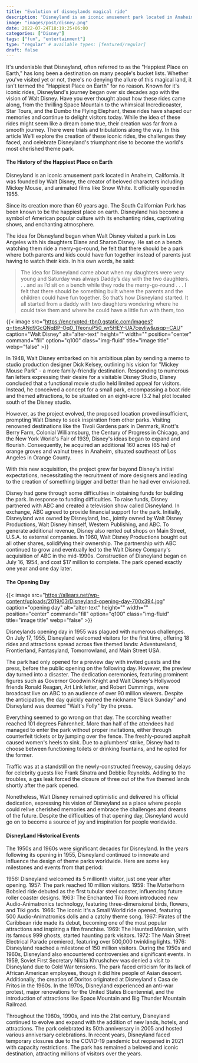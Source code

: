 ```yaml
---
title: "Evolution of disneylands magical ride"
description: "Disneyland is an iconic amusement park located in Anaheim, California. It was founded by Walt Disney, the creator of beloved characters including Mickey Mouse, and animated films like Snow White. It officially opened in 1955."
image: "images/post/disney.png"
date: 2022-07-24T18:19:25+06:00
categories: ["Disney"]
tags: ["fun", "entertainment"]
type: "regular" # available types: [featured/regular]
draft: false
---
```


It's undeniable that Disneyland, often referred to as the "Happiest Place on Earth," has long been a destination on many people's bucket lists. Whether you've visited yet or not, there's no denying the allure of this magical land, it isn't termed the "Happiest Place on Earth" for no reason. Known for it's iconic rides, Disneyland's journey began over six decades ago with the vision of Walt Disney. Have you ever thought about how these rides came along, from the thrilling Space Mountain to the whimsical Incredicoaster, Star Tours, and the Dumbo the Flying Elephant, these rides have shaped our memories and continue to delight visitors today. While the idea of these rides might seem like a dream come true, their creation was far from a smooth journey. There were trials and tribulations along the way. In this article We'll explore the creation of these iconic rides, the challenges they faced, and celebrate Disneyland's triumphant rise to become the world's most cherished theme park. 

#### The History of the Happiest Place on Earth
Disneyland is an iconic amusement park located in Anaheim, California. It was founded by Walt Disney, the creator of beloved characters including Mickey Mouse, and animated films like Snow White. It officially opened in 1955.

Since its creation more than 60 years ago. The South Californian Park has been known to be the happiest place on earth. Disneyland has become a symbol of American popular culture with its enchanting rides, captivating shows, and enchanting atmosphere.

The idea for Disneyland began when Walt Disney visited a park in Los Angeles with his daughters Diane and Sharon Disney. He sat on a bench watching them ride a merry-go-round, he felt that there should be a park where both parents and kids could have fun together instead of parents just having to watch their kids. In his own words, he said:


> The idea for Disneyland came about when my daughters were very young and Saturday was always Daddy’s day with the two daughters. . . and as I’d sit on a bench while they rode the merry-go-round . . . I felt that there should be something built where the parents and the children could have fun together. So that’s how Disneyland started. It all started from a daddy with two daughters wondering where he could take them and where he could have a little fun with them, too

{{< image src="https://encrypted-tbn0.gstatic.com/images?q=tbn:ANd9GcQNqBP-Oq0_TfeonuP50_wr5HEY-UA7cevliw&usqp=CAU" caption="Walt Disney" alt="alter-text" height="" width="" position="center" command="fill" option="q100" class="img-fluid" title="image title" webp="false" >}}


In 1948, Walt Disney embarked on his ambitious plan by sending a memo to studio production designer Dick Kelsey, outlining his vision for "Mickey Mouse Park" - a more family-friendly destination. Responding to numerous fan letters expressing their desire for a visitable Disney Studio, Disney concluded that a functional movie studio held limited appeal for visitors. Instead, he conceived a concept for a small park, encompassing a boat ride and themed attractions, to be situated on an eight-acre (3.2 ha) plot located south of the Disney studio.

 

However, as the project evolved, the proposed location proved insufficient, prompting Walt Disney to seek inspiration from other parks. Visiting renowned destinations like the Tivoli Gardens park in Denmark, Knott's Berry Farm, Colonial Williamsburg, the Century of Progress in Chicago, and the New York World's Fair of 1939, Disney's ideas began to expand and flourish. Consequently, he acquired an additional 160 acres (65 ha) of orange groves and walnut trees in Anaheim, situated southeast of Los Angeles in Orange County.

 

With this new acquisition, the project grew far beyond Disney's initial expectations, necessitating the recruitment of more designers and leading to the creation of something bigger and better than he had ever envisioned.


Disney had gone through some difficulties in obtaining funds for building the park. In response to funding difficulties. To raise funds, Disney partnered with ABC and created a television show called Disneyland. In exchange, ABC agreed to provide financial support for the park. Initially, Disneyland was owned by Disneyland, Inc., jointly owned by Walt Disney Productions, Walt Disney himself, Western Publishing, and ABC. To generate additional revenue, Disney also rented out shops on Main Street, U.S.A. to external companies. In 1960, Walt Disney Productions bought out all other shares, solidifying their ownership. The partnership with ABC continued to grow and eventually led to the Walt Disney Company's acquisition of ABC in the mid-1990s. Construction of Disneyland began on July 16, 1954, and cost $17 million to complete. The park opened exactly one year and one day later.


#### The Opening Day

{{< image src="https://allears.net/wp-content/uploads/2019/03/Disneyland-opening-day-700x394.jpg" caption="opening day" alt="alter-text" height="" width="" position="center" command="fill" option="q100" class="img-fluid" title="image title" webp="false" >}}

Disneylands opening day in 1955 was plagued with numerous challenges. On July 17, 1955, Disneyland welcomed visitors for the first time, offering 18 rides and attractions spread across five themed lands: Adventureland, Frontierland, Fantasyland, Tomorrowland, and Main Street USA.

The park had only opened for a preview day with invited guests and the press, before the public opening on the following day. However, the preview day turned into a disaster. The dedication ceremonies, featuring prominent figures such as Governor Goodwin Knight and Walt Disney's Hollywood friends Ronald Reagan, Art Link letter, and Robert Cummings, were broadcast live on ABC to an audience of over 90 million viewers. Despite the anticipation, the day quickly earned the nickname "Black Sunday" and Disneyland was deemed "Walt's Folly" by the press.

Everything seemed to go wrong on that day. The scorching weather reached 101 degrees Fahrenheit. More than half of the attendees had managed to enter the park without proper invitations, either through counterfeit tickets or by jumping over the fence. The freshly-poured asphalt caused women's heels to sink. Due to a plumbers' strike, Disney had to choose between functioning toilets or drinking fountains, and he opted for the former.

Traffic was at a standstill on the newly-constructed freeway, causing delays for celebrity guests like Frank Sinatra and Debbie Reynolds. Adding to the troubles, a gas leak forced the closure of three out of the five themed lands shortly after the park opened.

Nonetheless, Walt Disney remained optimistic and delivered his official dedication, expressing his vision of Disneyland as a place where people could relive cherished memories and embrace the challenges and dreams of the future. Despite the difficulties of that opening day, Disneyland would go on to become a source of joy and inspiration for people worldwide.


#### DisneyLand Historical Events
The 1950s and 1960s were significant decades for Disneyland. In the years following its opening in 1955, Disneyland continued to innovate and influence the design of theme parks worldwide. Here are some key milestones and events from that period:

1956: Disneyland welcomed its 5 millionth visitor, just one year after opening.
1957: The park reached 10 million visitors.
1959: The Matterhorn Bobsled ride debuted as the first tubular steel coaster, influencing future roller coaster designs.
1963: The Enchanted Tiki Room introduced new Audio-Animatronics technology, featuring three-dimensional birds, flowers, and Tiki gods.
1966: The iconic It's a Small World ride opened, featuring 500 Audio-Animatronics dolls and a catchy theme song.
1967: Pirates of the Caribbean ride made its debut, becoming one of the most popular attractions and inspiring a film franchise.
1969: The Haunted Mansion, with its famous 999 ghosts, started haunting park visitors.
1972: The Main Street Electrical Parade premiered, featuring over 500,000 twinkling lights.
1976: Disneyland reached a milestone of 150 million visitors.
During the 1950s and 1960s, Disneyland also encountered controversies and significant events. In 1959, Soviet First Secretary Nikita Khrushchev was denied a visit to Disneyland due to Cold War tensions. The park faced criticism for its lack of African American employees, though it did hire people of Asian descent. Additionally, the creation of Doritos originated at Disneyland's Casa de Fritos in the 1960s. In the 1970s, Disneyland experienced an anti-war protest, major renovations for the United States Bicentennial, and the introduction of attractions like Space Mountain and Big Thunder Mountain Railroad.

Throughout the 1980s, 1990s, and into the 21st century, Disneyland continued to evolve and expand with the addition of new lands, hotels, and attractions. The park celebrated its 50th anniversary in 2005 and hosted various anniversary celebrations. In recent years, Disneyland faced temporary closures due to the COVID-19 pandemic but reopened in 2021 with capacity restrictions. The park has remained a beloved and iconic destination, attracting millions of visitors over the years.




